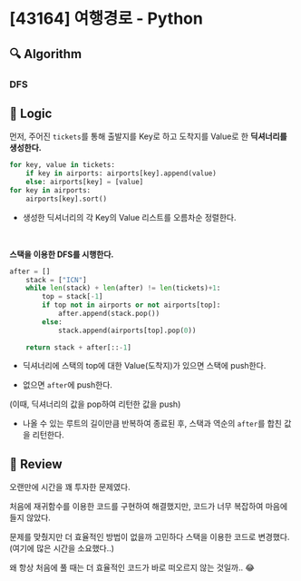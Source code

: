 # [43164] 여행경로 - Python

## :mag: Algorithm

### DFS

## :round_pushpin: Logic

먼저, 주어진 `tickets`를 통해 출발지를 Key로 하고 도착지를 Value로 한 **딕셔너리를 생성한다.**

```python
for key, value in tickets:
    if key in airports: airports[key].append(value)
    else: airports[key] = [value]
for key in airports:
    airports[key].sort()
```

- 생성한 딕셔너리의 각 Key의 Value 리스트를 오름차순 정렬한다.

<br />

**스택을 이용한 DFS를 시행한다.**

```python
after = []
    stack = ["ICN"]
    while len(stack) + len(after) != len(tickets)+1:
        top = stack[-1]
        if top not in airports or not airports[top]:
            after.append(stack.pop())
        else:
            stack.append(airports[top].pop(0))
            
    return stack + after[::-1]
```

- 딕셔너리에 스택의 top에 대한 Value(도착지)가 있으면 스택에 push한다.

- 없으면 `after`에 push한다.

(이때, 딕셔너리의 값을 pop하여 리턴한 값을 push)

- 나올 수 있는 루트의 길이만큼 반복하여 종료된 후, 스택과 역순의 `after`를 합친 값을 리턴한다.

## :memo: Review

오랜만에 시간을 꽤 투자한 문제였다.

처음에 재귀함수를 이용한 코드를 구현하여 해결했지만, 코드가 너무 복잡하여 마음에 들지 않았다.

문제를 맞췄지만 더 효율적인 방법이 없을까 고민하다 스택을 이용한 코드로 변경했다. (여기에 많은 시간을 소요했다..)

왜 항상 처음에 풀 때는 더 효율적인 코드가 바로 떠오르지 않는 것일까.. 😂